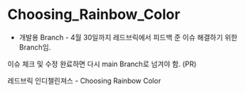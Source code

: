 # Choosing_Rainbow_Color
- 개발용 Branch - 
4월 30일까지 레드브릭에서 피드백 준 이슈 해결하기 위한 Branch임.

이슈 체크 및 수정 완료하면 다시 main Branch로 넘겨야 함. (PR)

레드브릭 인디챌린져스 - Choosing Rainbow Color
